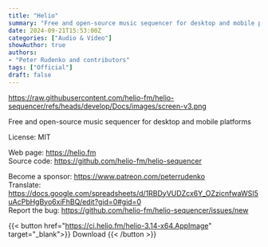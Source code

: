 ```yaml
---
title: "Helio"
summary: "Free and open-source music sequencer for desktop and mobile platforms"
date: 2024-09-21T15:53:00Z
categories: ["Audio & Video"]
showAuthor: true
authors:
- "Peter Rudenko and contributors"
tags: ["Official"]
draft: false
---
```


https://raw.githubusercontent.com/helio-fm/helio-sequencer/refs/heads/develop/Docs/images/screen-v3.png

Free and open-source music sequencer for desktop and mobile platforms

License: MIT

Web page: <https://helio.fm>  
Source code: <https://github.com/helio-fm/helio-sequencer>

Become a sponsor: <https://www.patreon.com/peterrudenko>  
Translate: <https://docs.google.com/spreadsheets/d/1RBDyVUDZcx6Y_OZzicnfwaWSI5uAcPbHgByo6xiFhBQ/edit?gid=0#gid=0>  
Report the bug: <https://github.com/helio-fm/helio-sequencer/issues/new>  

{{< button href="https://ci.helio.fm/helio-3.14-x64.AppImage" target="_blank">}}
Download
{{< /button >}}